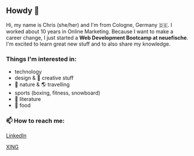 ## Howdy 👋

Hi, my name is Chris (she/her) and I'm from Cologne, Germany :de:. I worked about 10 years in Online Marketing. Because I want to make a career change, I just started a **Web Development Bootcamp at neuefische**. I'm excited to learn great new stuff and to also share my knowledge.

### Things I'm interested in:
* technology
* design & :art: creative stuff
* :sunflower: nature & :earth_americas: travelling
* sports (boxing, fitness, snowboard)
* :green_book: literature
* :sushi: food 

### 📫 How to reach me:
[LinkedIn](https://www.linkedin.com/in/christiane-hertwig-581237a3/)

[XING](https://www.xing.com/profile/Christiane_Hertwig/cv)
